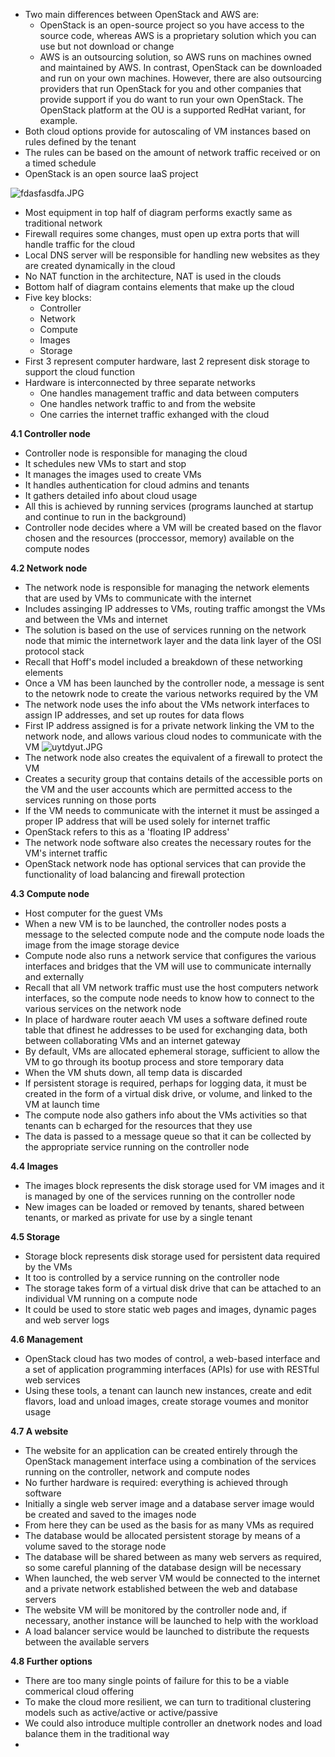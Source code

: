 - Two main differences between OpenStack and AWS are:
	- OpenStack is an open-source project so you have access to the source code, whereas AWS is a proprietary solution which you can use but not download or change
	- AWS is an outsourcing solution, so AWS runs on machines owned and maintained by AWS. In contrast, OpenStack can be downloaded and run on your own machines. However, there are also outsourcing providers that run OpenStack for you and other companies that provide support if you do want to run your own OpenStack. The OpenStack platform at the OU is a supported RedHat variant, for example.
- Both cloud options provide for autoscaling of VM instances based on rules defined by the tenant
- The rules can be based on the amount of network traffic received or on a timed schedule
- OpenStack is an open source IaaS project
  

![fdasfasdfa.JPG](../../_resources/fdasfasdfa.JPG)

- Most equipment in top half of diagram performs exactly same as traditional network
- Firewall requires some changes, must open up extra ports that will handle traffic for the cloud
- Local DNS server will be responsible for handling new websites as they are created dynamically in the cloud
- No NAT function in the architecture, NAT is used in the clouds
- Bottom half of diagram contains elements that make up the cloud
- Five key blocks:
	- Controller
	- Network
	- Compute
	- Images
	- Storage
- First 3 represent computer hardware, last 2 represent disk storage to support the cloud function
- Hardware is interconnected by three separate networks
	- One handles management traffic and data between computers
	- One handles network traffic to and from the website
	- One carries the internet traffic exhanged with the cloud


**4.1 Controller node**
- Controller node is responsible for managing the cloud
- It schedules new VMs to start and stop
- It manages the images used to create VMs
- It handles authentication for cloud admins and tenants
- It gathers detailed info about cloud usage
- All this is achieved by running services (programs launched at startup and continue to run in the background)
- Controller node decides where a VM will be created based on the flavor chosen and the resources (proccessor, memory) available on the compute nodes

**4.2 Network node**
- The network node is responsible for managing the network elements that are used by VMs to communicate with the internet
- Includes assinging IP addresses to VMs, routing traffic amongst the VMs and between the VMs and internet
- The solution is based on the use of services running on the network node that mimic the internetwork layer and the data link layer of the OSI protocol stack
- Recall that Hoff's model included a breakdown of these networking elements
- Once a VM has been launched by the controller node, a message is sent to the netowrk node to create the various networks required by the VM
- The network node uses the info about the VMs network interfaces to assign IP addresses, and set up routes for data flows
- First IP address assigned is for a private network linking the VM to the network node, and allows various cloud nodes to communicate with the VM
![uytdyut.JPG](../../_resources/uytdyut.JPG)
- The network node also creates the equivalent of a firewall to protect the VM
- Creates a security group that contains details of the accessible ports on the VM and the user accounts which are permitted access to the services running on those ports
- If the VM needs to communicate with the internet it must be assinged a proper IP address that will be used solely for internet traffic
- OpenStack refers to this as a 'floating IP address'
- The network node software also creates the necessary routes for the VM's internet traffic
- OpenStack network node has optional services that can provide the functionality of load balancing and firewall protection


**4.3 Compute node**
- Host computer for the guest VMs
- When a new VM is to be launched, the controller nodes posts a message to the selected compute node and the compute node loads the image from the image storage device
- Compute node also runs a network service that configures the various interfaces and bridges that the VM will use to communicate internally and externally
- Recall that all VM network traffic must use the host computers network interfaces, so the compute node needs to know how to connect to the various services on the network node
- In place of hardware router aeach VM uses a software defined route table that dfinest he addresses to be used for exchanging data, both between collaborating VMs and an internet gateway
- By default, VMs are allocated ephemeral storage, sufficient to allow the VM to go through its bootup process and store temporary data
- When the VM shuts down, all temp data is discarded
- If persistent storage is required, perhaps for logging data, it must be created in the form of a virtual disk drive, or volume, and linked to the VM at launch time
- The compute node also gathers info about the VMs activities so that tenants can b echarged for the resources that they use
- The data is passed to a message queue so that it can be collected by the appropriate service running on the controller node

**4.4 Images**
- The images block represents the disk storage used for VM images and it is managed by one of the services running on the controller node
- New images can be loaded or removed by tenants, shared between tenants, or marked as private for use by a single tenant

**4.5 Storage**
- Storage block represents disk storage used for persistent data required by the VMs
- It too is controlled by a service running on the controller node
- The storage takes form of a virtual disk drive that can be attached to an individual VM running on a compute node
- It could be used to store static web pages and images, dynamic pages and web server logs

**4.6 Management**
- OpenStack cloud has two modes of control, a web-based interface and a set of application programming interfaces (APIs) for use with RESTful web services
- Using these tools, a tenant can launch new instances, create and edit flavors, load and unload images, create storage voumes and monitor usage

**4.7 A website**
- The website for an application can be created entirely through the OpenStack management interface using a combination of the services running on the controller, network and compute nodes
- No further hardware is required: everything is achieved through software
- Initially a single web server image and a database server image would be created and saved to the images node
- From here they can be used as the basis for as many VMs as required
- The database would be allocated persistent storage by means of a volume saved to the storage node
- The database will be shared between as many web servers as required, so some careful planning of the database design will be necessary
- When launched, the web server VM would be connected to the internet and a private network established between the web and database servers
- The website VM will be monitored by the controller node and, if necessary, another instance will be launched to help with the workload
- A load balancer service would be launched to distribute the requests between the available servers

**4.8 Further options**
- There are too many single points of failure for this to be a viable commerical cloud offering
- To make the cloud more resilient, we can turn to traditional clustering models such as active/active or active/passive
- We could also introduce multiple controller an dnetwork nodes and load balance them in the traditional way
- 

